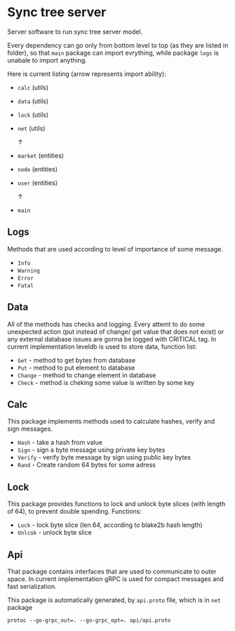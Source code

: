# Sync tree server

Server software to run sync tree server model.

Every dependency can go only from bottom level to top (as they are listed in folder), so that `main` package can import evrything, while package `logs` is unabale to import anything.

Here is current listing (arrow represents import ability):


- `calc` (utils)
- `data` (utils)
- `lock` (utils)
- `net` (utils)

  ↑
- `market` (entities)
- `node` (entities)
- `user` (entities)

  ↑
- `main`

## Logs

Methods that are used according to level of importance of some message.

- `Info`
- `Warning`
- `Error`
- `Fatal`

## Data

All of the methods has checks and logging. Every attemt to do some unexpected action (put instead of change/ get value that does not exist) or any external database issues are gonna be logged with CRITICAL tag.
In current implementation leveldb is used to store data, function list:
- `Get` - method to get bytes from database
- `Put` - method to put element to database
- `Change` - method to change element in database
- `Check` - method is cheking some value is written by some key


## Calc

This package implements methods used to calculate hashes, verify and sign messages.

- `Hash` - take a hash from value
- `Sign` - sign a byte message using private key bytes
- `Verify` - verify byte message by sign using public key bytes
- `Rand` - Create random 64 bytes for some adress

## Lock

This package provides functions to lock and unlock byte slices (with length of 64), to prevent double spending. Functions:

- `Lock` - lock byte slice (len 64, according to blake2b hash length)
- `Unlcok` - unlock byte slice

## Api

That package contains interfaces that are used to communicate to outer space. In current implementation gRPC is used for compact messages and fast serialization.

This package is automatically generated, by `api.proto` file, which is in `net` package

`protoc --go-grpc_out=. --go-grpc_opt=. api/api.proto`
